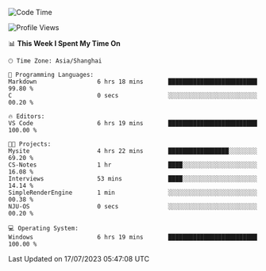 <!--START_SECTION:waka-->
![Code Time](http://img.shields.io/badge/Code%20Time-1%2C043%20hrs%2038%20mins-blue)

![Profile Views](http://img.shields.io/badge/Profile%20Views-3-blue)

📊 **This Week I Spent My Time On** 

```text
🕑︎ Time Zone: Asia/Shanghai

💬 Programming Languages: 
Markdown                 6 hrs 18 mins       █████████████████████████   99.80 % 
C                        0 secs              ░░░░░░░░░░░░░░░░░░░░░░░░░   00.20 % 

🔥 Editors: 
VS Code                  6 hrs 19 mins       █████████████████████████   100.00 % 

🐱‍💻 Projects: 
Mysite                   4 hrs 22 mins       █████████████████░░░░░░░░   69.20 % 
CS-Notes                 1 hr                ████░░░░░░░░░░░░░░░░░░░░░   16.08 % 
Interviews               53 mins             ████░░░░░░░░░░░░░░░░░░░░░   14.14 % 
SimpleRenderEngine       1 min               ░░░░░░░░░░░░░░░░░░░░░░░░░   00.38 % 
NJU-OS                   0 secs              ░░░░░░░░░░░░░░░░░░░░░░░░░   00.20 % 

💻 Operating System: 
Windows                  6 hrs 19 mins       █████████████████████████   100.00 % 
```


 Last Updated on 17/07/2023 05:47:08 UTC
<!--END_SECTION:waka-->
